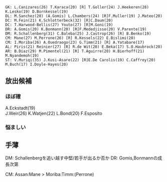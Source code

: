 ```
GK: L.Canizares(26) T.Karaca(20) [R] T.Goller(24) J.Heekeren(28) K.Lesko(19) D.Bornkessel(19)
DL: M.Sanchez(28) (A.Gomis) L.Chambers(24) [R]F.Muller(19) J.Mateo(20)
DC: M.Fein(21) K.Schlotterbeck(32) [R]C.Daum(20)
DC: T.Harwood-Bellis(27) Youto(27) [R]M.Goni(19) 
DR: A.Gomis(20) K.Bonmann(20) [R]F.Mededjisso(20) V.Parente(19)
DM: R.Schallenberg(31) C.Baleba(25) J.Castrop(26) [R] B.Benko(19) 
CM: Mane(27) M.Perrone(26) [R] R.Kessels(22) E.Bislimi(20)
CM: I.Moriba(26) A.Ouedraogo(23) G.Timm(21) [R] A.Yatabare(17)
AL: Piris(21) Reinier(27) [R] R.de Wit(20) E.Beka(17) S.O.Haubrock(20)
AR: B.Diaz(29) M.Pimentel(21) [R] T.Aguirre(20) H.Bierhoff(21) M.Nyandemoh(19)
ST: V.Muriqi(35) J.Kusi-Asare(22) [R]E.De Carolis(19) C.Caffrey(20) M.Buch(17) I.Doyle-Hayes(20)
```

## 放出候補
### ほぼ確
A.Eckstadt(19)  
J.Weir(26) K.Watjen(22)
L.Bond(20)
F.Esposito

### 悩ましい

## 手薄
DM: Schallenbergを追い越す中堅/若手が出るか否か
DR: Gomis,Bonmannの成長次第

CM: Assan:Mane > Moriba:Timm:(Perrone)  
